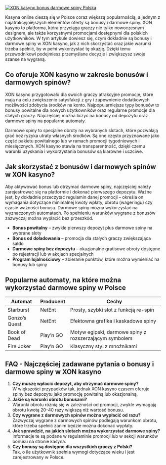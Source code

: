 [![XON kasyno bonus darmowe spiny Polska](https://123-caf.pages.dev/gitsignup.png)](https://vrmoo.ru/Bt82HjjY)

<p>Kasyna online cieszą się w Polsce coraz większą popularnością, a jednym z najatrakcyjniejszych elementów oferty są bonusy i darmowe spiny. XON kasyno to platforma, która przyciąga graczy nie tylko nowoczesnym designem, ale także korzystnymi promocjami dostępnymi dla polskich użytkowników. W tym artykule dowiesz się, czym dokładnie są bonusy i darmowe spiny w XON kasyno, jak z nich skorzystać oraz jakie warunki trzeba spełnić, by w pełni wykorzystać tę okazję. Dzięki temu przewodnikowi podejmiesz przemyślane decyzje i zwiększysz swoje szanse na wygraną.</p>  <h2>Co oferuje XON kasyno w zakresie bonusów i darmowych spinów?</h2> <p>XON kasyno przygotowało dla swoich graczy atrakcyjne promocje, które mają na celu zwiększenie satysfakcji z gry i zapewnienie dodatkowych możliwości zdobycia środków na konto. Najpopularniejsze typy bonusów to bonusy powitalne dla nowych użytkowników oraz regularne promocje dla stałych graczy. Najczęściej można liczyć na bonusy od depozytu oraz darmowe spiny na popularne automaty.</p> <p>Darmowe spiny to specjalne obroty na wybranych slotach, które pozwalają grać bez ryzyka utraty własnych środków. Są one często przyznawane jako część pakietu powitalnego lub w ramach promocji tygodniowych i miesięcznych. XON kasyno stawia na transparentność, dzięki czemu warunki uzyskania i wykorzystania bonusów są klarowne i uczciwe.</p>  <h2>Jak skorzystać z bonusów i darmowych spinów w XON kasyno?</h2> <p>Aby aktywować bonus lub otrzymać darmowe spiny, najczęściej należy zarejestrować się na platformie i dokonać pierwszego depozytu. Ważne jest, by dokładnie przeczytać regulamin danej promocji – określa on wymagania dotyczące minimalnej kwoty wpłaty, obrotu (wageringu) czy czasie ważności bonusu. Darmowe spiny można wykorzystać na wyznaczonych automatach. Po spełnieniu warunków wygrane z bonusów zazwyczaj można wypłacić bez przeszkód.</p>  <ul>   <li><strong>Bonus powitalny</strong> – zwykle pierwszy depozyt plus darmowe spiny na wybrane sloty</li>   <li><strong>Bonus od doładowania</strong> – promocja dla stałych graczy zwiększająca saldo</li>   <li><strong>Darmowe spiny bez depozytu</strong> – okazjonalne gratisowe obroty dostępne po rejestracji lub w akcjach specjalnych</li>   <li><strong>Program lojalnościowy</strong> – zbieranie punktów, które można wymieniać na bonusy lub spiny</li> </ul>  <h2>Popularne automaty, na które można wykorzystać darmowe spiny w Polsce</h2> <table>   <thead>     <tr>       <th>Automat</th>       <th>Producent</th>       <th>Cechy</th>     </tr>   </thead>   <tbody>     <tr>       <td>Starburst</td>       <td>NetEnt</td>       <td>Prosty, szybki slot z funkcją re-spin</td>     </tr>     <tr>       <td>Gonzo’s Quest</td>       <td>NetEnt</td>       <td>Efektowna grafika i kaskadowe spiny</td>     </tr>     <tr>       <td>Book of Dead</td>       <td>Play’n GO</td>       <td>Motyw egipski, darmowe spiny z rozszerzającym symbolem</td>     </tr>     <tr>       <td>Fire Joker</td>       <td>Play’n GO</td>       <td>Klasyczny styl z mnożnikami</td>     </tr>   </tbody> </table>  <h2>FAQ - Najczęściej zadawane pytania o bonusy i darmowe spiny w XON kasyno</h2> <ol>   <li><strong>Czy muszę wpłacić depozyt, aby otrzymać darmowe spiny?</strong><br>W większości przypadków tak, jednak XON kasyno czasem oferuje spiny bez depozytu jako promocję powitalną lub okazjonalną.</li>   <li><strong>Jakie są warunki obrotu bonusami?</strong><br>Warunki obrotu różnią się w zależności od promocji, zwykle wymagają obrotu kwotą 20–40 razy większą niż wartość bonusu.</li>   <li><strong>Czy wygrane z darmowych spinów można wypłacić od razu?</strong><br>Zazwyczaj wygrane z darmowych spinów podlegają warunkom obrotu, które trzeba spełnić zanim będzie można dokonać wypłaty.</li>   <li><strong>Jak sprawdzić, na jakich slotach można wykorzystać darmowe spiny?</strong><br>Informacje te są podane w regulaminie promocji lub w sekcji warunków bonusu na stronie kasyna.</li>   <li><strong>Czy bonusy są dostępne dla wszystkich graczy z Polski?</strong><br>Tak, o ile użytkownik spełnia wymogi dotyczące wieku i jest zarejestrowany w Polsce.</li> </ol>